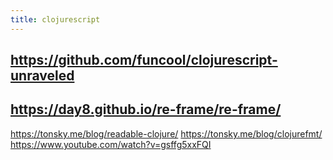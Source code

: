 ```yaml
---
title: clojurescript
---
```


## https://github.com/funcool/clojurescript-unraveled
## https://day8.github.io/re-frame/re-frame/
https://tonsky.me/blog/readable-clojure/
https://tonsky.me/blog/clojurefmt/
https://www.youtube.com/watch?v=gsffg5xxFQI
